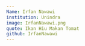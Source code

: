 ```yaml
---
Name: Irfan Nawawi
institution: Unindra
image: IrfanNawawi.png
quote: Ikan Hiu Makan Tomat
github: IrfanNawawi
---
```

